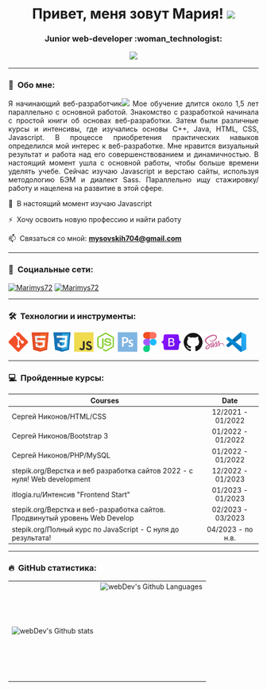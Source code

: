 <h1 align="center">Привет, меня зовут Мария!
<img src="https://media.giphy.com/media/hvRJCLFzcasrR4ia7z/giphy.gif" width="40">
</h1>
<h3 align="center">Junior web-developer :woman_technologist:</h3>
<p align="center"><img src="https://media.giphy.com/media/L1R1tvI9svkIWwpVYr/giphy.gif"></p>

---

### 📝 &nbsp;Обо мне:
<p align="justify">Я начинающий веб-разработчик<img src="https://media.giphy.com/media/WUlplcMpOCEmTGBtBW/giphy.gif" width="30px"> Мое обучение длится около 1,5 лет параллельно с основной работой. Знакомство с разработкой начинала с простой книги об основах веб-разработки. Затем были различные курсы и интенсивы, где изучались основы C++, Java, HTML, CSS, Javascript. В процессе приобретения практических навыков определился мой интерес к веб-разработке. Мне нравится визуальный результат и работа над его совершенствованием и динамичностью. В настоящий момент ушла с основной работы, чтобы больше времени уделять учебе. Сейчас изучаю Javascript и верстаю сайты, используя методологию БЭМ и диалект Sass. Параллельно ищу стажировку/работу и нацелена на развитие в этой сфере.

:telescope: &nbsp;В настоящий момент изучаю Javascript

:zap: &nbsp;Хочу освоить новую профессию и найти работу

📫 &nbsp;Связаться со мной: **mysovskih704@gmail.com**

---

### 🤝 &nbsp;Социальные сети:

<p align="left">
<a href="https://t.me/mari_mys" target="blank"><img align="center" src="https://raw.githubusercontent.com/daniilshat/daniilshat/2d7eafe5250314b3d422c86b35de062e0f1f5178/icons/Telegram.svg" height="40" width="40" alt="Marimys72"/></a>
<a href="https://vk.com/mari_mys" target="blank"><img align="center" src="https://cdn-icons-png.flaticon.com/512/145/145813.png" width="40" height="40" alt="Marimys72"/></a>
  
---
  
### 🛠 &nbsp;Технологии и инструменты:
  
<div>
  <img src="https://github.com/devicons/devicon/blob/master/icons/git/git-original.svg" title="git" alt="git" width="40" height="40"/>
  <img src="https://github.com/devicons/devicon/blob/master/icons/html5/html5-original.svg" title="html5" alt="html5" width="40" height="40"/>
  <img src="https://github.com/devicons/devicon/blob/master/icons/css3/css3-original.svg" title="css" alt="css" width="40" height="40"/>
  <img src="https://github.com/devicons/devicon/blob/master/icons/javascript/javascript-original.svg" title="javascript" alt="javascript" width="40" height="40"/>
  <img src="https://github.com/devicons/devicon/blob/master/icons/nodejs/nodejs-original.svg" title="nodejs" alt="nodejs" width="40" height="40"/>
  <img src="https://github.com/devicons/devicon/blob/master/icons/photoshop/photoshop-plain.svg" title="photoshop" alt="photoshop" width="40" height="40"/>
  <img src="https://github.com/devicons/devicon/blob/master/icons/figma/figma-original.svg" title="figma" alt="figma" width="40" height="40"/>
  <img src="https://github.com/devicons/devicon/blob/master/icons/bootstrap/bootstrap-original.svg" title="bootstrap" alt="figma" width="40" height="40"/>
  <img src="https://github.com/devicons/devicon/blob/master/icons/github/github-original.svg" title="github" alt="github" width="40" height="40"/>
  <img src="https://github.com/devicons/devicon/blob/master/icons/sass/sass-original.svg" title="sass" alt="sass" width="40" height="40"/>
  <img src="https://github.com/devicons/devicon/blob/master/icons/vscode/vscode-original.svg" title="sass" alt="vscode" width="40" height="40"/>
</div>

---

### 💻 &nbsp;Пройденные курсы:

| Courses                                                                      | Date              |
| -----------------------------------------------------------------------------| :---------------: |
| Сергей Никонов/HTML/CSS                                                      | 12/2021 - 01/2022 |
| Сергей Никонов/Bootstrap 3                                                   | 01/2022 - 01/2022 |
| Сергей Никонов/PHP/MySQL                                                     | 01/2022 - 01/2022 |
| stepik.org/Верстка и веб разработка сайтов 2022 - с нуля! Web development    | 12/2022 - 01/2023 |
| itlogia.ru/Интенсив "Frontend Start"                                         | 01/2023 - 01/2023 |
| stepik.org/Верстка и веб-разработка сайтов. Продвинутый уровень Web Develop  | 02/2023 - 03/2023 |
| stepik.org/Полный курс по JavaScript - С нуля до результата!                 | 04/2023 - по н.в. |

---

### :fire: &nbsp;GitHub статистика:

<table>
  <tr>
    <td>
      <img align="left" src="http://github-readme-streak-stats.herokuapp.com?user=Marimys72&theme=dark&background=000000" alt="webDev's Github stats" />
    </td>
    <td>
      <img height="195px" align="right" alt="webDev's Github Languages" src="https://github-readme-stats-sigma-five.vercel.app/api/top-langs/?username=Marimys72&layout=compact&theme=vision-friendly-dark" />
    </td>
  </tr>
</table>



